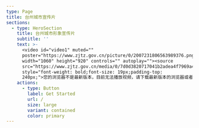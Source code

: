```yaml
---
type: Page
title: 台州城市宣传片
sections:
  - type: HeroSection
    title: 台州城市形象宣传片
    subtitle: ''
    text: >-
      <video id="video1" muted=""
      poster="https://www.zjtz.gov.cn/picture/0/2007231806563989376.png"
      width="1060" height="920" controls="" autoplay=""><source
      src="https://www.zjtz.gov.cn/media/0/7d0d3820717041b2adea4f7969a423fa.mp4"><p
      style="font-weight: bold;font-size: 19px;padding-top:
      240px;">您的浏览器不是最新版本，目前无法播放视频，请下载最新版本的浏览器或者换一个浏览器继续访问</p》</video>
    actions:
      - type: Button
        label: Get Started
        url: /
        size: large
        variant: contained
        color: primary
---
```

